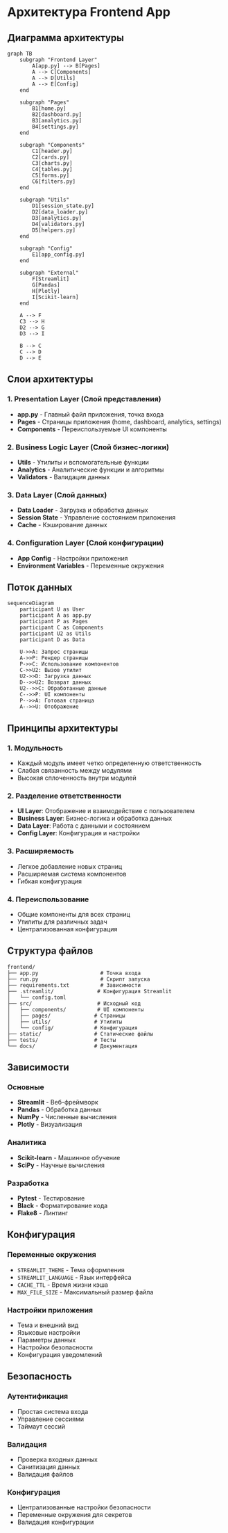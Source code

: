 # Архитектура Frontend App

## Диаграмма архитектуры

```mermaid
graph TB
    subgraph "Frontend Layer"
        A[app.py] --> B[Pages]
        A --> C[Components]
        A --> D[Utils]
        A --> E[Config]
    end

    subgraph "Pages"
        B1[home.py]
        B2[dashboard.py]
        B3[analytics.py]
        B4[settings.py]
    end

    subgraph "Components"
        C1[header.py]
        C2[cards.py]
        C3[charts.py]
        C4[tables.py]
        C5[forms.py]
        C6[filters.py]
    end

    subgraph "Utils"
        D1[session_state.py]
        D2[data_loader.py]
        D3[analytics.py]
        D4[validators.py]
        D5[helpers.py]
    end

    subgraph "Config"
        E1[app_config.py]
    end

    subgraph "External"
        F[Streamlit]
        G[Pandas]
        H[Plotly]
        I[Scikit-learn]
    end

    A --> F
    C3 --> H
    D2 --> G
    D3 --> I

    B --> C
    C --> D
    D --> E
```

## Слои архитектуры

### 1. Presentation Layer (Слой представления)

- **app.py** - Главный файл приложения, точка входа
- **Pages** - Страницы приложения (home, dashboard, analytics, settings)
- **Components** - Переиспользуемые UI компоненты

### 2. Business Logic Layer (Слой бизнес-логики)

- **Utils** - Утилиты и вспомогательные функции
- **Analytics** - Аналитические функции и алгоритмы
- **Validators** - Валидация данных

### 3. Data Layer (Слой данных)

- **Data Loader** - Загрузка и обработка данных
- **Session State** - Управление состоянием приложения
- **Cache** - Кэширование данных

### 4. Configuration Layer (Слой конфигурации)

- **App Config** - Настройки приложения
- **Environment Variables** - Переменные окружения

## Поток данных

```mermaid
sequenceDiagram
    participant U as User
    participant A as app.py
    participant P as Pages
    participant C as Components
    participant U2 as Utils
    participant D as Data

    U->>A: Запрос страницы
    A->>P: Рендер страницы
    P->>C: Использование компонентов
    C->>U2: Вызов утилит
    U2->>D: Загрузка данных
    D-->>U2: Возврат данных
    U2-->>C: Обработанные данные
    C-->>P: UI компоненты
    P-->>A: Готовая страница
    A-->>U: Отображение
```

## Принципы архитектуры

### 1. Модульность

- Каждый модуль имеет четко определенную ответственность
- Слабая связанность между модулями
- Высокая сплоченность внутри модулей

### 2. Разделение ответственности

- **UI Layer**: Отображение и взаимодействие с пользователем
- **Business Layer**: Бизнес-логика и обработка данных
- **Data Layer**: Работа с данными и состоянием
- **Config Layer**: Конфигурация и настройки

### 3. Расширяемость

- Легкое добавление новых страниц
- Расширяемая система компонентов
- Гибкая конфигурация

### 4. Переиспользование

- Общие компоненты для всех страниц
- Утилиты для различных задач
- Централизованная конфигурация

## Структура файлов

```
frontend/
├── app.py                    # Точка входа
├── run.py                    # Скрипт запуска
├── requirements.txt          # Зависимости
├── .streamlit/              # Конфигурация Streamlit
│   └── config.toml
├── src/                     # Исходный код
│   ├── components/          # UI компоненты
│   ├── pages/              # Страницы
│   ├── utils/              # Утилиты
│   └── config/             # Конфигурация
├── static/                 # Статические файлы
├── tests/                  # Тесты
└── docs/                   # Документация
```

## Зависимости

### Основные

- **Streamlit** - Веб-фреймворк
- **Pandas** - Обработка данных
- **NumPy** - Численные вычисления
- **Plotly** - Визуализация

### Аналитика

- **Scikit-learn** - Машинное обучение
- **SciPy** - Научные вычисления

### Разработка

- **Pytest** - Тестирование
- **Black** - Форматирование кода
- **Flake8** - Линтинг

## Конфигурация

### Переменные окружения

- `STREAMLIT_THEME` - Тема оформления
- `STREAMLIT_LANGUAGE` - Язык интерфейса
- `CACHE_TTL` - Время жизни кэша
- `MAX_FILE_SIZE` - Максимальный размер файла

### Настройки приложения

- Тема и внешний вид
- Языковые настройки
- Параметры данных
- Настройки безопасности
- Конфигурация уведомлений

## Безопасность

### Аутентификация

- Простая система входа
- Управление сессиями
- Таймаут сессий

### Валидация

- Проверка входных данных
- Санитизация данных
- Валидация файлов

### Конфигурация

- Централизованные настройки безопасности
- Переменные окружения для секретов
- Валидация конфигурации
